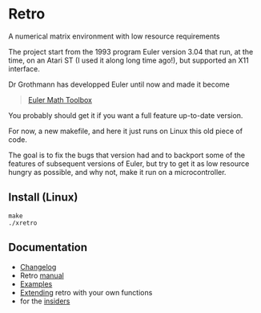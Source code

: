 # Retro

A numerical matrix environment with low resource requirements

The project start from the 1993 program Euler version 3.04 that run,
at the time, on an Atari ST (I used it along long time ago!), but supported an X11 interface.

Dr Grothmann has developped Euler until now and made it become

>	[Euler Math Toolbox](http://euler.rene-grothmann.de/)

You probably should get it if you want a full feature up-to-date
version.

For now, a new makefile, and here it just runs on Linux this old
piece of code.

The goal is to fix the bugs that version had and to backport some
of the features of subsequent versions of Euler, but try to get 
it as low resource hungry as possible, and why not, make it run on
a microcontroller.

## Install (Linux)

    make
    ./xretro

## Documentation

* [Changelog](doc/update.md)
* Retro [manual](doc/retro.md)
* [Examples](doc/examples.md)
* [Extending](doc/extend.md) retro with your own functions
* for the [insiders](doc/insider.md)
